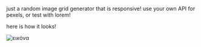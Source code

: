 just a random image grid generator that is responsive! use your own API for pexels, or test with lorem!

here is how it looks!

![εικόνα](https://user-images.githubusercontent.com/109196423/233059373-e33736ac-c710-4217-977d-38716046e8a9.png)
